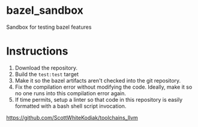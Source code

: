 # bazel_sandbox
Sandbox for testing bazel features

# Instructions
1. Download the repository.
2. Build the `test:test` target
3. Make it so the bazel artifacts aren't checked into the git repository.
4. Fix the compilation error without modifying the code. Ideally, make it so no one runs into this compilation error again.
5. If time permits, setup a linter so that code in this repository is easily formatted with a bash shell script invocation.


https://github.com/ScottWhiteKodiak/toolchains_llvm